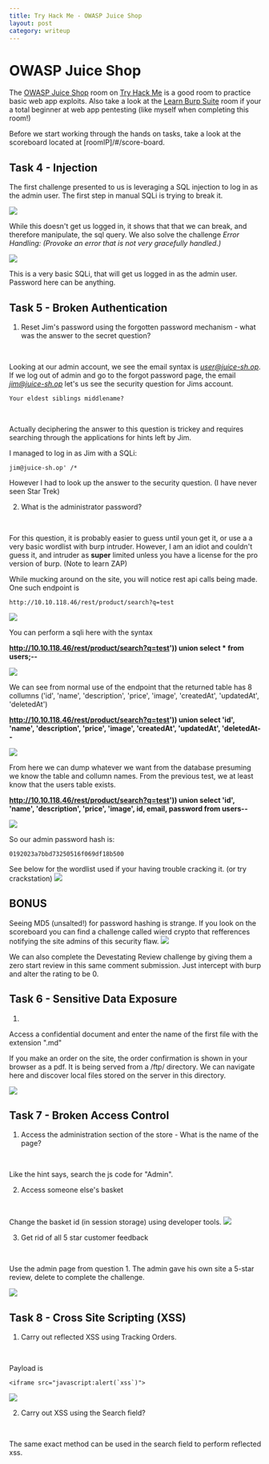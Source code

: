```yaml
---
title: Try Hack Me - OWASP Juice Shop
layout: post
category: writeup
---
```


# OWASP Juice Shop
The [OWASP Juice Shop](https://tryhackme.com/room/juiceshop) room on [Try Hack Me](https://tryhackme.com/) is a good room to practice basic web app exploits.  Also take a look at the [Learn Burp Suite](https://tryhackme.com/room/learnburp) room if your a total beginner at web app pentesting (like myself when completing this room!)
<br/>

Before we start working through the hands on tasks, take a look at the scoreboard located at [roomIP]/#/score-board.
<br/>

## Task 4 - Injection
The first challenge presented to us is leveraging a SQL injection to log in as the admin user. The first step in manual SQLi is trying to break it.
<br/>

<img src="../assets/img/thm/juiceshop/sqli1.png">
<br/>

While this doesn't get us logged in, it shows that that we can break, and therefore manipulate, the sql query. We also solve the challenge *Error Handling: (Provoke an error that is not very gracefully handled.)*
<br/>

<img src="../assets/img/thm/juiceshop/sql2.png">
<br/>

This is a very basic SQLi, that will get us logged in as the admin user. Password here can be anything.
<br/>

## Task 5 - Broken Authentication
1. Reset Jim's password using the forgotten password mechanism - what was the answer to the secret question?
<br/>

Looking at our admin account, we see the email syntax is *user@juice-sh.op*.  If we log out of admin and go to the forgot password page, the email *jim@juice-sh.op* let's us see the security question for Jims account.
<br/>

```
Your eldest siblings middlename?
```
<br/>

Actually deciphering the answer to this question is trickey and requires searching through the applications for hints left by Jim.

I managed to log in as Jim with a SQLi:
```
jim@juice-sh.op' /*
```
However I had to look up the answer to the security question. (I have never seen Star Trek)
<br/>

2. What is the administrator password?
<br/>

For this question, it is probably easier to guess until youn get it, or use a a very basic wordlist with burp intruder.  However, I am an idiot and couldn't guess it, and intruder as **super** limited unless you have a license for the pro version of burp. (Note to learn ZAP)
<br/>

While mucking around on the site, you will notice rest api calls being made.  One such endpoint is
```
http://10.10.118.46/rest/product/search?q=test
```
<img src="../assets/img/thm/juiceshop/restapi1.png">
<br/>

You can perform a sqli here with the syntax
<br/>

**http://10.10.118.46/rest/product/search?q=test')) union select * from users;--**
<br/>

<img src="../assets/img/thm/juiceshop/sqli3.png">
<br/>

We can see from normal use of the endpoint that the returned table has 8 collumns ('id', 'name', 'description', 'price', 'image', 'createdAt', 'updatedAt', 'deletedAt')
<br/>

**http://10.10.118.46/rest/product/search?q=test')) union select 'id', 'name', 'description', 'price', 'image', 'createdAt', 'updatedAt', 'deletedAt--**
<br/>

<img src="../assets/img/thm/juiceshop/restapi2.png">
<br/>

From here we can dump whatever we want from the database presuming we know the table and collumn names.  From the previous test, we at least know that the users table exists.
<br/>

**http://10.10.118.46/rest/product/search?q=test')) union select 'id', 'name', 'description', 'price', 'image', id, email, password from users--**<br/>

<img src="../assets/img/thm/juiceshop/userdump.png">
<br/>

So our admin password hash is:
```
0192023a7bbd73250516f069df18b500
```
See below for the wordlist used if your having trouble cracking it. (or try crackstation)
<img src="../assets/img/thm/juiceshop/hashcatadmin.png">
<br/>

## BONUS

Seeing MD5 (unsalted!) for password hashing is strange.  If you look on the scoreboard you can find a challenge called wierd crypto that refferences notifying the site admins of this security flaw. 
<img src="../assets/img/thm/juiceshop/weirdcrypto.png">
<br/>

We can also complete the Devestating Review challenge by giving them a zero start review in this same comment submission.  Just intercept with burp and alter the rating to be 0.
<br/>

## Task 6 - Sensitive Data Exposure
1. 	
Access a confidential document and enter the name of the first file with the extension ".md"
<br/>

If you make an order on the site, the order confirmation is shown in your browser as a pdf.  It is being served from a /ftp/ directory.  We can navigate here and discover local files stored on the server in this directory.

<img src="../assets/img/thm/juiceshop/ftplfi.png">
<br/>

## Task 7 - Broken Access Control
1. Access the administration section of the store - What is the name of the page?
<br/>

Like the hint says, search the js code for "Admin".

2. Access someone else's basket    
<br/>

Change the basket id (in session storage) using developer tools.
<img src="../assets/img/thm/juiceshop/bid.png">
<br/>

3. 	Get rid of all 5 star customer feedback
<br/>

Use the admin page from question 1.  The admin gave his own site a 5-star review, delete to complete the challenge.
<br/>

<img src="../assets/img/thm/juiceshop/5star.png">
<br/>

## Task 8 - Cross Site Scripting (XSS)
1. Carry out reflected XSS using Tracking Orders.
<br/>

Payload is
```
<iframe src="javascript:alert(`xss`)">
```
<img src="../assets/img/thm/juiceshop/reflectedXSS.png">
<br/>

2. Carry out XSS using the Search field?
<br/>

The same exact method can be used in the search field to perform reflected xss.